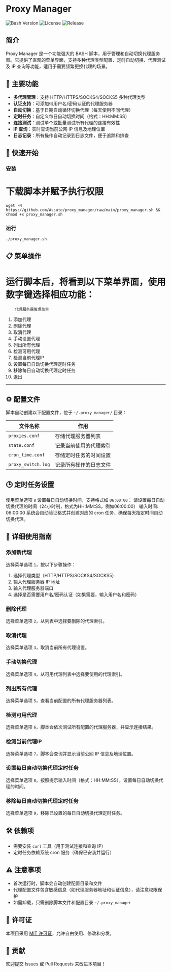 # Proxy Manager

![Bash Version](https://img.shields.io/badge/Bash-≥4.0-green.svg)
![License](https://img.shields.io/github/license/Assute/proxy_manager.svg)
![Release](https://img.shields.io/github/v/release/Assute/proxy_manager.svg)

## 简介

Proxy Manager 是一个功能强大的 BASH 脚本，用于管理和自动切换代理服务器。它提供了直观的菜单界面，支持多种代理类型配置、定时自动切换、代理测试及 IP 查询等功能，适用于需要频繁更换代理的场景。

## 🌟 主要功能

- **多代理管理**：支持 HTTP/HTTPS/SOCKS4/SOCKS5 多种代理类型
- **认证支持**：可添加带用户名/密码认证的代理服务器
- **自动切换**：基于日期自动循环切换代理（每天使用不同代理）
- **定时任务**：自定义每日自动切换时间（格式：HH:MM:SS）
- **连接测试**：测试单个或批量测试所有代理的连接有效性
- **IP 查询**：实时查询当前公网 IP 信息及地理位置
- **日志记录**：所有操作自动记录到日志文件，便于追踪和排查

## 🚀 快速开始

### 安装
# 下载脚本并赋予执行权限
```shell script
wget -N https://github.com/Assute/proxy_manager/raw/main/proxy_manager.sh && chmod +x proxy_manager.sh
```
### 运行
```shell script
./proxy_manager.sh
```

## 📋 菜单操作

运行脚本后，将看到以下菜单界面，使用数字键选择相应功能：
=====================================
        代理服务器管理菜单
1. 添加代理
2. 删除代理
3. 取消代理
4. 手动设置代理
5. 列出所有代理
6. 检测可用代理
7. 检测当前代理IP
8. 设置每日自动切换代理定时任务
9. 移除每日自动切换代理定时任务
0. 退出
-------------------------------------
## ⚙️ 配置文件

脚本自动创建以下配置文件，位于 `~/.proxy_manager/` 目录：

| 文件名称          | 作用                                        |
|-------------------|---------------------------------------------|
| `proxies.conf`    | 存储代理服务器列表                          |
| `state.conf`      | 记录当前使用的代理索引                      |
| `cron_time.conf`  | 存储定时任务的时间设置                      |
| `proxy_switch.log`| 记录所有操作的日志文件                      |

## 🕒 定时任务设置

使用菜单选项 `8` 设置每日自动切换时间，支持格式如 `06:00:00`：
请设置每日自动切换代理的时间（24小时制，格式为HH:MM:SS，例如06:00:00）
输入时间: 06:00:00
系统会自动验证格式并创建对应的 cron 任务，确保每天指定时间自动切换代理。

## 📖 详细使用指南

### 添加新代理

选择菜单选项 `1`，按以下步骤操作：

1. 选择代理类型（HTTP/HTTPS/SOCKS4/SOCKS5）
2. 输入代理服务器 IP 地址
3. 输入代理服务器端口
4. 选择是否需要用户名/密码认证（如果需要，输入用户名和密码）

### 删除代理

选择菜单选项 `2`，从列表中选择要删除的代理索引。

### 取消代理

选择菜单选项 `3`，取消当前所有代理设置。

### 手动切换代理

选择菜单选项 `4`，从可用代理列表中选择要使用的代理索引。

### 列出所有代理

选择菜单选项 `5`，查看当前配置的所有代理服务器列表。

### 检测可用代理

选择菜单选项 `6`，脚本会依次测试所有配置的代理服务器，并显示连接结果。

### 检测当前代理IP

选择菜单选项 `7`，脚本会查询并显示当前公网 IP 信息及地理位置。

### 设置每日自动切换代理定时任务

选择菜单选项 `8`，按照提示输入时间（格式：HH:MM:SS），设置每日自动切换代理的时间。

### 移除每日自动切换代理定时任务

选择菜单选项 `9`，移除已设置的每日自动切换代理定时任务。

## 🛠️ 依赖项

- 需要安装 `curl` 工具（用于测试连接和查询 IP）
- 定时任务依赖系统 cron 服务（确保已安装并运行）

## ⚠️ 注意事项

- 首次运行时，脚本会自动创建配置目录和文件
- 代理配置文件包含敏感信息（如代理服务器地址和认证信息），请注意权限保护
- 如需卸载，只需删除脚本文件和配置目录 `~/.proxy_manager`

## 📄 许可证

本项目采用 [MIT 许可证](LICENSE)，允许自由使用、修改和分发。

## 🤝 贡献

欢迎提交 Issues 或 Pull Requests 来改进本项目！    

